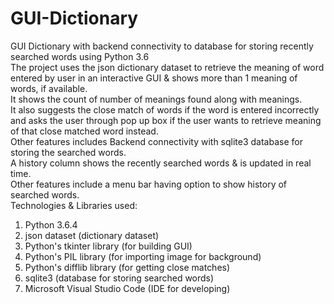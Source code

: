 # GUI-Dictionary
GUI Dictionary with backend connectivity to database for storing recently searched words using Python 3.6  
The project uses the json dictionary dataset to retrieve the meaning of word entered by user in an 
interactive GUI & shows more than 1 meaning of words, if available.  
It shows the count of number of meanings found along with meanings.  
It also suggests the close match of words if the word is entered incorrectly and asks the user through pop up box
if the user wants to retrieve meaning of that close matched word instead.  
Other features includes Backend connectivity with sqlite3 database for storing the searched words.  
A history column shows the recently searched words & is updated in real time.  
Other features include a menu bar having option to show history of searched words.  
Technologies & Libraries used:
1. Python 3.6.4 
2. json dataset (dictionary dataset)
3. Python's tkinter library (for building GUI)
4. Python's PIL library (for importing image for background)
5. Python's difflib library (for getting close matches)
6. sqlite3 (database for storing searched words)
7. Microsoft Visual Studio Code (IDE for developing)
